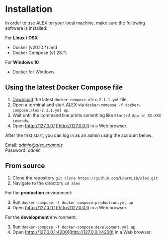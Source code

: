 # Installation

In order to use ALEX on your local machine, make sure the following software is installed:

For **Linux / OSX**
- Docker (v20.10.\*) and 
- Docker Compose (v1.28.*) 

For **Windows 10**
- Docker for Windows

## Using the latest Docker Compose file

1. [Download][download] the latest `docker-compose.alex-2.1.1.yml` file.
2. Open a terminal and start ALEX via `docker-compose -f docker-compose.alex-2.1.1.yml up`.
3. Wait until the command line prints something like `Started App in XX.XXX seconds`.
4. Open [http://127.0.0.1](http://127.0.0.1) in a Web browser.

After the first start, you can log in as an admin using the account below:

Email: *admin@alex.example* <br>
Password: *admin*


## From source

1. Clone the repository `git clone https://github.com/LearnLib/alex.git`
2. Navigate to the directory `cd alex`

For the **production** environment:

3. Run `docker-compose -f docker-compose.production.yml up`
4. Open [http://127.0.0.1](http://127.0.0.1) in a Web browser.

For the **development** environment:

3. Run `docker-compose -f docker-compose.development.yml up`
4. Open [http://127.0.0.1:4200](http://127.0.0.1:4200) in a Web browser.

[download]: https://github.com/LearnLib/alex/releases